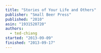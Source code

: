 ```yaml
---
title: "Stories of Your Life and Others"
publisher: "Small Beer Press"
published: "2010"
asin: "1931520720"
authors:
  - ted-chiang
started: "2013-09-09"
finished: "2013-09-17"
---
```

